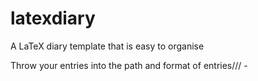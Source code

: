 # latexdiary
A LaTeX diary template that is easy to organise

Throw your entries into the path and format of entries/<year>/<month>/<day> - <title>.tex
  
To compile, just run make. If you don't have make, run entries.py with python3, then pdflatex on main.tex
